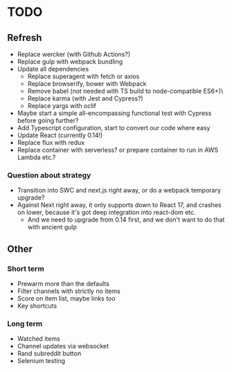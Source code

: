 # TODO

## Refresh

- Replace wercker (with Github Actions?)
- Replace gulp with webpack bundling
- Update all dependencies
  - Replace superagent with fetch or axios
  - Replace browserify, bower with Webpack
  - Remove babel (not needed with TS build to node-compatible ES6+)\
  - Replace karma (with Jest and Cypress?)
  - Replace yargs with oclif
- Maybe start a simple all-encompassing functional test with Cypress before going further?
- Add Typescript configuration, start to convert our code where easy
- Update React (currently 0.14!)
- Replace flux with redux
- Replace container with serverless? or prepare container to run in AWS Lambda etc.?

### Question about strategy

- Transition into SWC and next.js right away, or do a webpack temporary upgrade?
- Against Next right away, it only supports down to React 17, and crashes on lower, because it's
  got deep integration into react-dom etc.
  - And we need to upgrade from 0.14 first, and we don't want to do that with ancient gulp

## Other
### Short term

* Prewarm more than the defaults
* Filter channels with strictly no items
* Score on item list, maybe links too
* Key shortcuts

### Long term

* Watched items
* Channel updates via websocket
* Rand subreddit button
* Selenium testing
